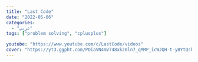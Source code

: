 ```yaml
---
title: "Last Code"
date: "2022-05-06"
categories:
  - "عربي"
tags: ["problem solving", "cplusplus"]

youtube: "https://www.youtube.com/c/LastCode/videos"
cover: "https://yt3.ggpht.com/POiaVN4mV748xkz0ln7_qMMP_icWJQH-t-yBYtQshROtoQ3WFOcZ3Sd8GOX1h0sU2U8owFnvQ94=s88-c-k-c0x00ffffff-no-rj"
---
```

